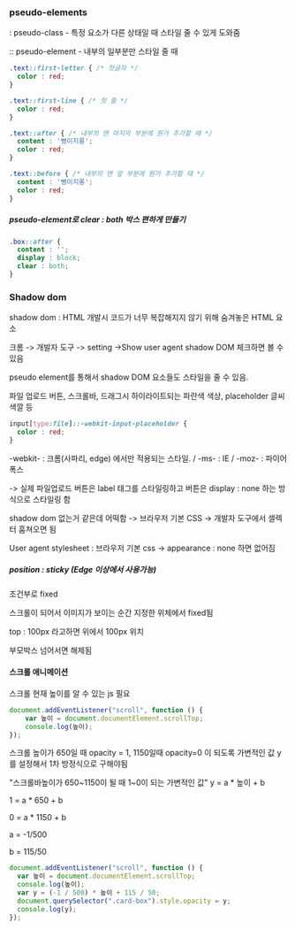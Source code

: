 ### pseudo-elements

: pseudo-class - 특정 요소가 다른 상태일 때 스타일 줄 수 있게 도와줌

:: pseudo-element - 내부의 일부분만 스타일 줄 때 

```css
.text::first-letter { /* 첫글자 */ 
  color : red;
}

.text::first-line { /* 첫 줄 */
  color : red;
}

.text::after { /* 내부의 맨 마지막 부분에 뭔가 추가할 때 */ 
  content : '뻥이지롱';
  color : red;
}

.text::before { /* 내부의 맨 앞 부분에 뭔가 추가할 때 */
  content : '뻥이지롱';
  color : red;
}
```

##### **pseudo-element로 clear : both 박스 편하게 만들기** 

```css
.box::after {
  content : '';
  display : block;
  clear : both;
}
```



### Shadow dom

shadow dom : HTML 개발시 코드가 너무 복잡해지지 않기 위해 숨겨놓은 HTML 요소

크롬 -> 개발자 도구 -> setting ->Show user agent shadow DOM 체크하면 볼 수 있음

pseudo element를 통해서 shadow DOM 요소들도 스타일을 줄 수 있음.

파일 업로드 버튼, 스크롤바, 드래그시 하이라이트되는 파란색 색상, placeholder 글씨색깔 등

```css
input[type:file]::-webkit-input-placeholder {
  color : red; 
}
```

-webkit- : 크롬(사파리, edge) 에서만 적용되는 스타일. / -ms- : IE / -moz- : 파이어폭스

-> 실제 파일업로드 버튼은 label 태그를 스타일링하고 버튼은 display : none 하는 방식으로 스타일링 함

shadow dom 없는거 같은데 어떡함 -> 브라우저 기본 CSS -> 개발자 도구에서 셀렉터 훔쳐오면 됨

User agent stylesheet : 브라우저 기본 css -> appearance : none 하면 없어짐 



##### position : sticky (Edge 이상에서 사용가능)

조건부로 fixed

스크롤이 되어서 이미지가 보이는 순간 지정한 위체에서 fixed됨

top : 100px 라고하면 위에서 100px 위치

부모박스 넘어서면 해제됨



#### 스크롤 애니메이션

스크롤 현재 높이를 알 수 있는 js 필요

```	js
document.addEventListener("scroll", function () {
	var 높이 = document.documentElement.scrollTop;
	console.log(높이);
});
```

스크롤 높이가 650일 때 opacity = 1, 1150일때 opacity=0 이 되도록 가변적인 값 y를 설정해서 1차 방정식으로 구해야됨

"스크롤바높이가 650~1150이 될 때 1~0이 되는 가변적인 값" y = a * 높이 + b

1 = a * 650 + b 

0 = a * 1150 + b

a = -1/500 

b = 115/50

```js
document.addEventListener("scroll", function () {
  var 높이 = document.documentElement.scrollTop;
  console.log(높이);
  var y = (-1 / 500) * 높이 + 115 / 50;
  document.querySelector(".card-box").style.opacity = y;
  console.log(y);
});
```

